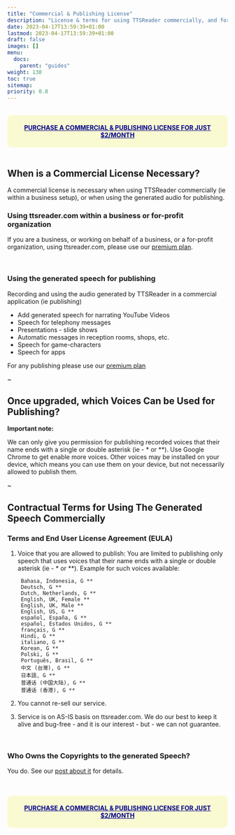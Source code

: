 ```yaml
---
title: "Commercial & Publishing License"
description: "License & terms for using TTSReader commercially, and for using the generated audio for publishing."
date: 2023-04-17T13:59:39+01:00
lastmod: 2023-04-17T13:59:39+01:00
draft: false
images: []
menu:
  docs:
    parent: "guides"
weight: 130
toc: true
sitemap:
priority: 0.8
---
```


<br/>
<a href="https://ttsreader.com/upgrade/" style="cursor:pointer;display:block;color:darkblue;font-weight:bold;text-transform: uppercase;background-color: lightgoldenrodyellow;border-radius: 10px;padding:20px;text-align: center">
   Purchase a commercial & publishing license for just $2/month
</a>
<br/>


## When is a Commercial License Necessary?

A commercial license is necessary when using TTSReader commercially (ie within a business setup), or when using the generated audio for publishing.

### Using ttsreader.com within a business or for-profit organization
If you are a business, or working on behalf of a business, or a for-profit organization, using ttsreader.com, please use our [premium plan](https://ttsreader.com/upgrade/).

<br/>

### Using the generated speech for publishing
Recording and using the audio generated by TTSReader in a commercial application (ie publishing)

* Add generated speech for narrating YouTube Videos
* Speech for telephony messages
* Presentations - slide shows
* Automatic messages in reception rooms, shops, etc.
* Speech for game-characters
* Speech for apps

For any publishing please use our [premium plan](https://ttsreader.com/upgrade/)

~

## Once upgraded, which Voices Can be Used for Publishing?

**Important note:**

We can only give you permission for publishing recorded voices that their name ends with a single or double asterisk (ie - * or **). Use Google Chrome to get enable more voices. Other voices may be installed on your device, which means you can use them on your device, but not necessarily allowed to publish them.

~

## Contractual Terms for Using The Generated Speech Commercially

### Terms and End User License Agreement (EULA)

1) Voice that you are allowed to publish:  You are limited to publishing only speech that uses voices that their name ends with a single or double asterisk (ie - * or **). Example for such voices available:

        Bahasa, Indonesia, G **
        Deutsch, G **
        Dutch, Netherlands, G **
        English, UK, Female **
        English, UK, Male **
        English, US, G **
        español, España, G **
        español, Estados Unidos, G **
        français, G **
        Hindi, G **
        italiano, G **
        Korean, G **
        Polski, G **
        Português, Brasil, G **
        中文 (台灣), G **
        日本語, G **
        普通话 (中国大陆), G **
        普通话 (香港), G **

2) You cannot re-sell our service.

3) Service is on AS-IS basis on ttsreader.com. We do our best to keep it alive and bug-free - and it is our interest - but - we can not guarantee.



<br/>

### Who Owns the Copyrights to the generated Speech?

You do. See our [post about it](https://ttsreader.com/blog/2017/05/10/copyright/) for details.

<br/>

<br/>
<a href="https://ttsreader.com/upgrade/" style="cursor:pointer;display:block;color:darkblue;font-weight:bold;text-transform: uppercase;background-color: lightgoldenrodyellow;border-radius: 10px;padding:20px;text-align: center">
   Purchase a commercial & publishing license for just $2/month
</a>
<br/>
